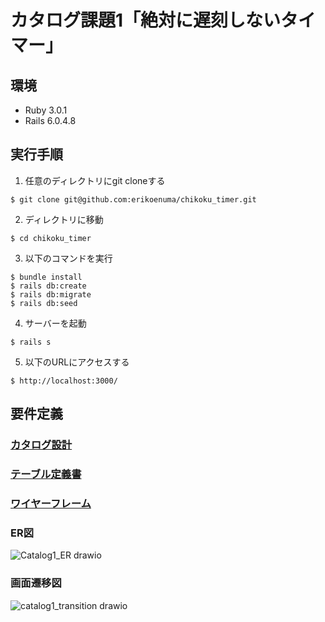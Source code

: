 # カタログ課題1「絶対に遅刻しないタイマー」

## 環境
* Ruby 3.0.1
* Rails 6.0.4.8

## 実行手順
1. 任意のディレクトリにgit cloneする
```
$ git clone git@github.com:erikoenuma/chikoku_timer.git
```
2. ディレクトリに移動
```
$ cd chikoku_timer
```
3. 以下のコマンドを実行
```
$ bundle install
$ rails db:create
$ rails db:migrate
$ rails db:seed
```
4. サーバーを起動
```
$ rails s
```
5. 以下のURLにアクセスする
```
$ http://localhost:3000/
```

## 要件定義

### [カタログ設計](https://docs.google.com/spreadsheets/d/1n--QdxONgLz9wqXD_VEIKB3tkjOkPBFEQhETt0j2yeA/edit?usp=sharing)
### [テーブル定義書](https://docs.google.com/spreadsheets/d/1n--QdxONgLz9wqXD_VEIKB3tkjOkPBFEQhETt0j2yeA/edit?usp=sharing)
### [ワイヤーフレーム](https://viewer.diagrams.net/?tags=%7B%7D&highlight=0000ff&edit=_blank&layers=1&nav=1&title=catalog1_wireframe.drawio#R7V1rd9q60v41rPW%2BH8KyJMu2PmJI2n3a7t4v%2B3zpIoEk7BKgQJq0v%2F5IsuWLNCYm2MJg0rP2ITbhMs9oNPPMRR3Sv3t8sRwubt%2FMR%2BNpBzujxw4ZdDAmCAf8%2F8SV39EV7AU0unKznIyiayi98HHyZxxfdOKr95PReJV74no%2Bn64ni%2FzFq%2FlsNr5a564Nl8v5Q%2F5p1%2FNp%2Fl0Xw5uxceHj1XBqXv06Ga1vo6sB9tPrL8eTm1v1zshj0Z27oXpy%2FE1Wt8PR%2FCFziZx3SH85n6%2BjR3eP%2FfFUSE%2FJJfq7i4K7yQdbjmfrMn%2FwPrwbvXOdm5ch%2Bfzn5bu%2Bd7MOztz4ZX4Np%2FfxN44%2F7fq3EsHD7WQ9%2FrgYXonfHzjOHRLeru%2Bm%2FDfEH15PptP%2BfDpf8t9n8xl%2FUmh%2BNPU24%2BV6%2FJi5FH%2FUF%2BP53Xi9%2FM2fou4GOOgGAUt%2Folf4rdTDj8X6kEFFKc1tBhHmxAo3jDXhJnmvVFj8QSwvWHaT4fvwx3%2Bmj1fhq%2FGVd724QP88njVVdGrNxaI6Q46Hu3Tf0iJPS2s8G%2FXEkk2lkZHVcn4%2FG43FOzibxDQe5dazKaSMBCggAHVtOZ4O15NfeSsACSV%2Bh3fzCf8kCQYE6xg4Tv41VvP75dU4%2FrPsstVeKXDNl8L5l1oPlzfjtfFSEqbkmz8fOddA7vX8Zm6gx7VznYdstV7Of4w1BQd0fjid3Mz4r1cczDG%2FHgpdn3Ab3Itv3E1GI%2FE2IbSe8opxPZ%2BtP8YfCjCRWy8mz5A%2BNQ0PAxSJOMU6s9NCouZCOiedAHfCi%2FhBz5UPSIedxw%2FCfnyLJU8O41v8f%2FGDoKGQVoAiLQUjgixibTh6MI6k0xsojBwd0JAcL0aeXwYj3yZEftFS6yUPQvXASyFK1tO53%2BF%2Bi1hqrBP0O6G55R0Ner65TVk0lNcvnPnrf%2Fw34fWrxcPH979e90d90D%2FzplLc%2FBZ3f%2Fmjl%2BPhaDK7UTf4%2B6T31MWFuvB6vhzfiXddrO7F%2F48kIhzPidivh%2FxTd3A%2FikVWPBYZr%2B%2FFXf4Gi8lqciXfxhlPJ%2FGzVlz84jXExcn96m4ufl2P7xbyNSezq8loMrqXrsC9%2BM90eMnfXzx7rd57LOOMm9lQvM108vN%2B2M18k0XhF1EXLpf6lUr%2BbEsd72DiyR9N0fn1ayr%2Bib%2Fg6isESAaZ3z7NuSoPzrBToORzrr7XU%2BlP3vLFMJ6B3kLm7aKfahZEsQf4lA%2BOWF0rwvTkhGVioTRRgfhv0FNmTPkHTG1CIeucu%2BK%2FzM882RMWjt89p8LghdujfzAWzkDUdRwgrELuhqiickQhZ9Dv9HyJH4ck7DAqdx%2Bnwy7ElbAntqrjBcl18yARBwEg1eVFgBiZjp4TdEhP6ITTe2NgkQVBUUZCOqPh6jYRFb%2BzEM%2B%2Fe7wRxFv3cj5fc8iGi%2B5yKWmwcBlzaRSyt9QR%2F5I7itnSOQlhgeWPaSp9%2BVMAq1KK6fh6vUklssFaErxFHxu5qZ3%2FEIPk5DYC5NelMh6kMgghU2fcunQG8Dx1PVEqsF5OhrMbKc%2FRRIA%2FmQshr%2Bb34qPreLqMI%2B8XLfDFeDnhX2C8kZDaqOTlCb6c0EFLChnSThXszBny85An%2FJh6jfn19Wq8K5sCe6UY3IRjA813WtQJ3MqNAndC5%2BH9ej2fcZmE3JUcT9%2FNud8a6coyEnCyUF9r95MFW3Zh34g3HOcMxuBc%2FDMVUl4e8OtXt%2BOrH%2Bl3yTl88b2LiZC1%2BCvHCehFP73zUWqzZrKq8OKIRqZiBhoHyI2rLa4BqNTID%2BudK1XqnTSoKRoUNFCD4EBAmB7aShvkiX%2BmBulukyN%2FDN3SXKPkWXvTOXe%2FVmt1f3f7%2BXv%2FVf%2FLq%2BGLOZu%2B%2FfT6xxkDVY5HKrHKFYWcVGgj68dqGZ7HD%2Fgfxg%2FOhfELpNnjYSkPbvjFNCzl4Sp%2FfMS0KfHzmdEzwjwIaz9xsap2YEG4lR5l8KYGCKkwUIG4MvhUISuGNFlRSFZQXrCK6BAWFEBTRmRK0NQ4vcjeVWG5KC6DELGJEIYQ8johEmQKh4pbIMDf2kq3tydEM6EydutlMl2ParuJC1oYQkxQvNpAAcIoHYL9VF%2F4iHUDzc5YL8GAZdauGgzsY9JV4fbuhRiEEvDlcP7lqivGgDFsdTUG9imEgcVMIwzKqSbjOQmysljWVpcBg3kqzNA5MK8kUHWlVWCcTtUZ5SF0wb3Lot0czZxXn4ef2Mpdvfr36w%2Fn%2BwP7dQb4cJXno88vhKUVDnr0h44kCp5%2BkM%2FRpYUPGf3wft6L4m25y52tpDMu3gb5i8f0ZlIWYZPtSL70Nt%2BYZuLOKr5viTz0sz5ndQ9M0ryK782%2Fri9DQ4lqEF3h7zDIYcifwLESt7D4FDYkwfWFoxvgFGi%2BsiOYuA9SWNwzn%2BpXppP02%2FJv4solyCXJVZe7p87G1%2BeGIvPnwAvyJw8UOqFyoJB0hQAVffLlmNgFegqNzb5W9E4CDQXds97SEyuYKbiZq3BXvqCgIx3u05R6YX4xC0DlO9RTNHpJJz%2FO2vv10kOYEdcIrj0KxdYkAOgI5Ne1lUH0trnIEx2kci9Q7omw4YnG7cIjlWWFtuebKgHPNcFzEQieB7ghVXBJIHYAV10ufOPux0Du1p5YyEwaO77cI5eSG4BeHS5lpQsW0pIqF6xyHROfExEgbKgrbph%2BW7387Fx%2Bvvx9ff7x77Pvr356I6gsuHysDm8bJ9R1mgZjM9zYP%2FRN5YyJhwB5OZ5vlTMGRdYuypgDYcbJjPl6eVhZzth1AQqaMaa%2FXnWkMQhiqzlj4rkQ9%2BFCi6su9gNE5UQaPyMXicqDWRttDKJ5Yo01pGB6H0TKqhNwoo23qCMDM6j7N51QtC0LMUIvF2TrRJwk2VQIepRBNgmw18U0HZuhVQLy%2BzbjbTgCe268HXRC2gn9DKOsR14mtC0LveBQAmHQ7NqNu4HoC2CPt2HgqbN4jKhSg4T3hDVICTbxbC75nvp2jbPWGRWhNdfYEd9HZlCCoTpIgEIlQW0KUiLW3Et47lLHaWh4DlXyH3F8zpHgqosKhkLtEqlTgja%2Fsu2YHZnhYYuCdpfj0UjPExXEeaeofQOafCPZtLgaEb%2BjgriwtQE8Re4zQLPrUgZFi%2FEUyxtw4o0bXBNsK4biwqSkKaqhkNU0%2FFMl1Ro9dUvUFZ0ScWU81yZEg1AvAocvlOCKCppzmVhPqqKiVDuTRUxEhv5JYdxTGhJ4xcRPM5Z3RiPcuhusPGxqRBKfZL34wKo6QB3JvuhC7qFMa3JS1OkLpk%2BoQ%2FQgKvz0Oz0qH1CxVRv1bNx1S54V31wthjOQaLiKpC9og%2BXN5fD%2FRB1oNLYLfPT%2FHRzh40iG4np4N5n%2Bjv78bj6bryT4uaekJIYDVhHygESbqky5OMVVOTE4%2BU2Jl0oB8ysD8Vh8MCoESjkqTz0XJc9VqvWsl8Hpy0QoJnf4f7jgMQ3516VMPOJAcgUTN8Q%2BRPk6Vb9idZevbH4tzN0VCzj7a5i%2BZQRh8pZqfYkL4o9yq1BclOtQXJdLP31ashTFJaGVNLsc1esrklfczRqM5H5M9cq%2FTmxHcjcmfMXdjNCiNVwGluRWgki60KlY6ukzURaX3%2BmNM4%2Bl4MbrPrkp6WB1L17%2Fyc3sPW4Hkus3mY%2Bgq4z8NdGb7MW8NsfPM9Q%2BKYWMFmxtxZAHZ8yBKNkD5sxRsNW%2FiqlksDWHUtuest3HX%2BlIAsS6ROuadT2RmIGi3K7vm%2Bi4BpVVHTwQh9EieMBCVELARnMvAKBx6wIG4iCwKIZP%2BKLNZIRZwB47xYF0nKMHvviTOC2KlCuNRfxbiH3jLCveh2V1wdwpaFurqDOHVQSiPFq0dl2fmPELIVBACya16zSrQFWCDsRe8leUMGcj9WP1LA24zBSgfnTZHVEeiyOymYx77pACHt0%2F8cI4%2F8I1Z7GIWW3foiwWdfFmNCw24MLwYGA3OWWznkCVbY%2Bq3VwWgcjVNueyvKcSkBaHGcCIQfznKZMFg4me2OP2blUh%2BsPksM1Y7ZS%2B2s5x3X9HGYGplLj2kIptNKRp%2Bknc6suURtIRzjo9p8OQfHJfPjlSB9U%2B3ugpgJZ4Tspj7E3FWQ4U%2FtlNYBG4Abw1cTn1cLABIgIwn7bjcxeIMVOTS%2BVGenHMEFG0CaJA0ZpPraH6FhF0GmmbEHIpowa5FQDuTH249N588b58%2Fv1i6btn96N%2BMH68WzT2pFOSP8YBu1YLskFRAQH1EfNYxO%2ByzA918zkvpE8TL3%2FoqfbC%2BZd1gvzLVkdigZia0XSLOCwv30Dm2YutQCwgN6vkqJYgHZomysaMYCv20oNymTb5guI50V%2Bx9EHLgzbNKJ%2FZjNHg3Qvy%2BzxRNBgmQ%2FQugGE%2BlfkZm04a3E99gjL%2FalG7noERVpRU1Znvv4Zv%2F3rxz7%2BOd%2FXfl2feX6Of%2F3nxGW6rSPp3o4z1eTrocCdotFVVgTyxT5LSjlikLiKAM5KczV614sNChcoJogpIWTnJt9WeKgPoHZZ0GaCwdmUL5%2BF7F53gPJ4AGLGygu%2FpS2UWQwEv4rGGkZ2Ja1GjuWHRbFAmR1IeBAYU7RkDILn4TGegwa6cnXoXQlDXz%2BNLKGTBkMtsImy63nwHuiCy9Dp205iRDdlxvoOV1SMOE7C4P%2Fz36%2BX7%2FmQ%2Buvz7xZ9Rf3hx%2F%2B%2BooAejzPrxxRAGUUomhzWL%2FopT5iKPOAp4aEyQk%2FxopI6oy7bZg3M%2FeH1Nfl15X945r%2FC%2FD4Px8vukDK3zXJ8Xpb5t9nDZKiTrEKfrZH50bsBkMUGp8rC1CqYZFCxAAsXGKsysImWsUvMlc4R8axIhSE8uuSeDVGy8oJN5r1NIqnQGb9CZM7r3pQil%2Fw8m%2FEGYew%2BYFi7JwDek66LkQEIr8oUy8ol8k8zrYcoXewzQX9sSLgjgL2QinOUHoQeqHEJFn6GXOcRA2ryeWUDWcBTA7INtFOCIP5maxe0IU12QItqUPQFB%2F8BETZz9G5TCyQOlaiGf7VbhDRulQSUmx9oWHXdbAVQUe%2BWoLw%2BgE6tA5%2FHbn%2FvPb88Gv7D79cO%2FFzezKxKAM74lvxtepPYlLsBSR6tkj18v5a0lNbCJ20bi0x3S3vToBdUr95x8003yXg606zSOhJBOfZ1uGnfUNrn2BNrniFOTnwYqVmHEHGeLiJpHkVGRtHerugKg5hkC5Ll0Q86WqINds4lDoO2xCuTeh3ejd65z8zIkn%2F%2B8fNf3btagSdDB2M95oXlmADmBmS%2Brr4YBFBUQvuqialMNg97LV76IIdBeyautbgHE8VS3kBU%2BNtdVXZULIBqFFf67t9qYpeTNxLgCWF3ub%2Fr6CgWgRbimaADEtnCUf8nujaOFy%2FNLLMO6mDYQqm3m9GMds2OGyje2q31bzOKJjJsDsxK1XtWjeFCEuFajJXIq5qq0uizhcoo212ghbZfzscUiLRAjqPbyYJIU2A%2B6mkRdBuVga8vBw2EpXJx4aIwtIF3q7122EA14VDkJSOyAKbcsdoA%2FeN6%2B3Uxfy2pZlrZRuwQyWbUVZcH4QiTowSRTgSXjgWfQWl40BRUATBqkqCrUrczdaR59LOb9l9qe68ojwagU1A20GBUKWiC7qBTUGrQZFcDZsosJFKy3GxN4W7GKCjgIqE2oMIMttludAKNSnAo4FY9QZ%2B%2FwtH3TBxZNA1ApPLf1tGigdji74ED0bcuXzN4xKW6Vb%2F2CgbuvrMIDTiNq95JpAiqtrplBgY9yiCAEHCZht2rmuUngU4%2Fi02grG5SkgaHiDKtpYBdyJFxRIsUhE%2BmwQYdVt1c1bwIYdny3q%2Fit3zpONg6mgGGBfAkDlrgMLRlt2mvVBEQYOmYRuvPg8vzvF3%2Bu%2Fvpw%2FfUK%2F%2BmzF8MPZYp591L3zIi21dg9hQCUVYkDyI%2Bo8JkpdjDZ7PWj3ctWOiNf30mMl6qu1BlEzmTUWuS2MU8HEtnz2kA4CrrjylQA5Ou7Tk6bYTaxZjZtlu6BYBf4BhqQT5aoH48ngBAPZJmGUwBsb3Y9gYJSs9Y4aCAsDAh5LMMCVal5ndCVralM1PtxE4gddXRA4BFpF3t%2Bh5nmcN%2Bd23znN3LTkIjr6tqERQw4wUKyoZp%2Ft32DTdy1m0HlEKDwHCglbRkM%2BORvvrsHTjwdL0xasYMDFTSl4Il0dgUNpZnlZEKmDpdIy19VD1rcvS4kzveLQxK5B7EkdgUOJY6jEUyhKGoVh4FIuiToiVEAukyzLuztcCRjTOE1joar28TV5HcW4vl3jzfikOTu5Xy%2B5rvpcNFdLsdXQrzLeAOmG%2FdZczZX0c5btIdDoJePksSR6JPZzWupEkZUBA0eiP8i%2FmZVKBEhhhL5UPe1VR0Catt2WnyVrLbANwQFJAawik3sSKq4IMBoqE3npYUd0jME2hxaoC6qHyFmIgjk2qyqOsASNFLVCbCTW9V0KML2ZKo4aY5DmWYVJlqG%2BEZ%2B0vRiAK1qOoYi7yLX6vghwuUgUgkCOxCZUbg5Rrg50CjHyK8ZKhKUDOdtQmVG8%2BbGcYJqQxRqEywz2m%2FqObN7BquIm7EJlskYmCVoJ7AKyQabUBUUqbuS0qSiVzwI4tNFRfGTTMgEgwNAs27vIzl2Mu0zNLG06h4SwD3UcZpOpNA30zZbJjZjRuXTnAMyOEMGK5NhXT7EYiASuvVwPbxMiJrp8HI8fTdfTdaTuXj9ZfTccCGS%2FVJWNOzQgbyy5LDOBF81kQCOh6v1w3i1BuieemMEI8hzPXOmLIFy5kFdSlAwrKDkdI14HRuLMl9rUJqQKwl9HuKQi6svGkU42LjPf0fp79vgj2uMBV3AcPvEhFkNW9np0I3B6NPN9V%2B3N70vd2j4O5x%2BHNzCseARTUeoADfqalMPrA54g1EzY47T9L7nbL7Y6Tp6tRJQwWIZ3eKxvi2f34eoj7pYHwwHlRzV5DDBeBU00J6G%2BPHApBxedZUDwngVzMc87XkpcNwxKQWcZctYMC7ztO9thS5HKNjv2FoY3cIUatv3PZyQAvsYXAuDVVxU3fJND1Od0rE5uhYGq6D5%2BrTjpagRyppmECEm7rTdbT%2BknTj6buftHVqIXzvtdQIaRScWQ2V1o1O1NaeNzhjRTp9EyuouB44XO%2B1yOS5TnZLeFDvoAXZQl%2F5eGoK1Ubc8IrbZDwzLCrBEuqyOqCGY5P0x%2FgrP7AcOXP2VnNpOPoKBa%2FUYF0%2BTPtr3PuEVDzzc2a1uJqRV7BxlYESQQawPx2Ie1%2FTM3HS%2FP1qMPL8ERladZ6%2BQsC0Z5ohWPBZ33Af9TmjueEeDnq9vU%2Fs3lMW00cYFdhqToDuT%2BUwKhk7VrG1KAluHnxbDh4%2B%2Fl6O%2F3%2F09nSx%2FrmfgkcQRsqijhUrpAlXPCZi6pTbFkBkQ79KTqVdfVQEB8bqBBgMFBpOIQ39Vg3au4b4uJArpBYZS4cbivjDC2AOQO%2B0yV5O7D55wYVvy26TtN7gP242k2LKtdcNoiuor1IgecnnADlQEk1cXTKaX1%2FTgKUYF1xBMudop5BiqIKyrXBiEp0TbZCMmullmcEBZAf7UERM4jGC9huT5JA7yXeDV6iNyYK%2FJTMg13RZVOtjNRMBmjAJDUphIO5E5G8q7SkJZG6EDY1noC7eU0EHCUy6Dk93Ycdf65BaROsgDtq39G81CBrwsgqfRmCX8TwP4BvA%2BxZz5kRI%2FCFPSZZkfnQRyoa5062QEeIrgEfFAEgYnP48ce00g4MDJTU%2FuUMfD%2BnBkvETiCTJsm1VRG%2FcDDGVqesBVI%2Fkj%2B9V0pFwMIWWVAgInQlHhFQQDdYrQ4DAMFE33Ca0AyA1s7xPfv7%2B9%2FzBF79%2BvyLfB%2BV8vf6LBDyhxowt2L3QbCojG8tvl20BhAfGkLqwj4ts4BLSL%2FUINfjb3hj138wvXR8OBsLa6nAoFHt1rRAlCsmvrlii9ZeqkLFfSPKeA0rSw%2B40o4Q2pkA06Nals1ZOJieHbgZRsXfXZMLq7MkXHC5jru12jStwiNwvjtU1NZKu6VTB1y%2BFldd8spn1OPStJZ6ZLSgFn2TLCtJEYeYckbYTE1Ltorq7Y3LhfI6dlxQ%2FkaYTcke5R%2BYDKZSmn87MeVwoRPodiv2y601MVyEjnBikw0p3UlY6EEYZoDeMg151ojUafUMSdS1cbWIY9BzoUubYjiuCoHmqLru2s6gPBBbCHtaFyG%2F76%2Bs%2FD9bzXG2H8SNZ%2Fwi%2BvwYpigwNUFq41Zo15gRGzuRgqf%2FUBsKowbSBYADG2YxZQIbsW8xNdR%2Fxf92p%2B1xqgjf0LKsysbf8CQS5xfuxeqGLsU2O4lGW2GJQXEOrq8joitpijgGphiwn1Nr9wfWwxCOvh1Y9XyBbzbWUjGDYDYBCdU%2Fz7dFeGioQ2gpZWG1nBrYDwb22pJiFs64VWFzMIAlYwr%2B1UtAlg6W7ewfZuNAv6crfBUmMxTtk20Ekt1gGriTc44DZpkKeCr4aV3BBEgk0ydn27BTewmM2w4JMQ86HJlmiyRbbLmQajxcWvv5aP32bz8%2B%2Fvbs9mD%2BF3kDWquPay0VQeE0lEvT2aAYd%2F1MXlgahA9JCnEhlFqfgjR8WjVplvEBcoGV%2FIsYJWqmm7eIX0WxdpiMEmrjYODkSs%2BnaLE4Uui3FNYFFd3teX%2FnL17fu%2F3359e%2F9%2BMcJX56%2BGtwXpjnAgIQoEV8E97ASrLF3BzajAMzlDiYrDcXuoNXiamV7gXIHaVikIJlTCxsFEcXa%2BNxA1iVExWpDsgCzO8oeqTi2sLhksj53bfu8r2kUrgA1hSrtePusInk%2FPt04f8CBrw65E5alqlwo8dUXFwoxAtxJYPZFRFkWLRnQcrez0IHesW%2FPAyZj16Mlmj1bTlnjdFawOwV0n85NXJxogU5usGvWqj4DX4zrzvMRqpOpskKqHXSjbDMkVM6dbQXINFC1EWXnCrPJgR5wLisQKO5frJnBoch45kYXgPV8UClcZcVdiEUWHLy2Su%2B9A3qeLULemKjXYTYFqZZgwSuJg1meVYJsgHRoywAmr1nEpID4GcuPwBCsbl88jhcJhy9xtwFqAaQ3WF2KP9Vy5eT3VuxB7CEL4fC0dqPQDsEfUuvwhN1sOkhCqLl2sXmJwfPUgWQXuzn5dYu6yfnsCMRLbTPxe6k17jvoYNP8xnA2n3jahhMDS0cWCL97gekBFiY7VKL24fWWg%2FHOlKqHSkGQf7FVHciK8AQkj0Dv3xD8z0EuuV4GdaOrMzsXQTAY4o1Mx05WPHz7%2FtP51%2Benb9W%2ByCh8X%2F%2FwIZ2uAYnGCDukhpuLtc33diljLEydUM1lBL9Y2yyx7Kp6ZBvBqrkbi5QB2vXFLmlRGqzm06%2BeTQme%2BB4FOmAeH9BXQ3H%2B%2Bf%2F788d1P8vc%2Fbz%2Bfj%2B%2B%2FXT4EP%2BAB%2FbUV3jdwabpmpyeiwHFkSlBVL0cYFYjLrq3svoGoUMcgohuAClRA1%2Fq1QsGZKFZxgXjJ1q%2BWBuAC1cG1fb14DrTv28UFniHU7vXSAFx8iEBs%2FXqBhq5bRQVOP7d8tewdFZhg1JIc%2BDDSG9hxg67KWSoRuwB1XhujA8sYIhGPPaEBYgGfomIZDThSP9w0BixpkD63LGko%2Bj6O5AUoc2g0rGWJQ5F1VMkRijourthhVHbZE3kCXahZyvB2OJI9o2K%2FHA1Xtwmxx%2B8sxPPvHm%2B4oG%2B7l%2FP5mm%2Bow0V3uRxfCfku4z2YQlttUhBkFhZsWyIEoV6ewlzxP5zMbl5LnTAaGaGsRPwX8TerQoswt4eO5hJAacfAqhIBNMBOy68KSSHkm%2BvNN9cbVmef2xFVYYeaOUguLbwKO6SOUtiqWPu6upMclwEQ2psDDCMIxPCNVHbfAbZzm7oeQFG1J%2BM31dIs0lNyYFQgHVzmid38pOsbELSq60FBBA46WMePESqJkTqUzQ5GZjxeR5l91UUbfs1YEVQ2sLeJlRnXm5vHCavOhnDUJlpm3N%2FU2Q57R6uAprGJlskdmOTwCa1OIe1gEyuIdaByrGhPPpA%2BhmA8HVncKOsngdM1mgdn3S6I6F4g%2BrYGVCDadRNLxP%2FTiZT7Zg5ny76fmF75NOeYDM6QQdFkKJgPsRiIRG89XA8vE9ZmOrwcT9%2FNV5P1ZC5efxk9N1yIYV1SVjTs0IG8suTIzgR5NZEYjoer9YNoQbZakcqDBTPccwnQUA8NbAnq0gKI2uAL2Re1imknqAr3CtaysTDzw8JK03Mlsc9jHHJx9UV7EEcb9%2FnvKP19GwWorI0UigpdwHqrhFGu0cmrC2i4iuHUSZqLFQPWxfnKU5CorbGTFASPQaRMi0oduFq4Xc9LK8LzfdpgjGg1v85aXvWAXRI0GyCTcDmtoCcjd7sQwbMOTmuoQRC1vP3hyVUEMip2IWp5L8STq6gBELW8MeKpVQQxXXYBanmHxFNraP8AlUjnlxyID4FRKMKGDMhHAWb6TDmEAk3a5c9QJSVerWAUPhfx8HfmaTE1owO83bB8EHPkQDFWQRXOtsc5FvBaRzAwWlAaxb3U8GlldU04wx8GF2%2B%2Ff%2Fz0Dv%2F%2B8ub1iy%2BvyPoRHFfniTl08RxCST5VZWubN9HTdZhxcvqZq6xptsHdTUjF3ERPv4rBSCAycF1vFpm4nNcR03CfLq4edM6x8GyAjoJmrLfS%2B8A28HqsS0jRIOkzl3ldbPqjCHtdtyaGcULefHlYv33lvf%2FzFc3mf%2F38hN5AU3%2FMwmHbFXJIaLeXlxjyCVhjYFVYMJkEN8s0R7VrG7Xis7Io1VRjBaNk8kn7V2kxmbKLNH%2FaZtEnLCqY12mpQmM5a74MRjWp8%2FX6093in5%2Fug%2F%2F2%2FudD%2BPktcr6CflIyuzcpx6Wy3aYfZ%2FSAwzKOx3MijLpdPx%2B3cM%2BJdIFic%2B7Sdn1gQlA13tOv6c%2Ff0971hw%2F91xfOxaf%2F%2BD%2Bv3kJ4YW8qVw6%2F5d3IFqWy8Qt3tc5LtRzEb8E%2FceZdtl3BZQDMd8nkizpkJh1SrTlH93oqY%2FJbvtTHs6eWdaJh5U1HgRoBylZsAHzEuqqMWmkWcoBjf8FzABGrwAaAOgX4HTq2zz03cSeBMSdIEuKpvMCRTfWdnAhKzNzYDuuIvd1goURvRT%2BTM3mB8Wk1hfywaYT856ToKGl%2BTo6NSAygMUGtmThWAB1CWh3KmecGwLZWk5cIwwYlaPc4RGBHAWsVmWc0gBZGbZ29sIghR%2FwAZghUDIXLTF23DAREfu15fEDV%2Bu6SfQsZSoQ2ZnJA1Trt7d%2B8KALkNDjA1uCA3ZSI0CCXvNF8OYIDyMO2qlFQmLs7x7ab2LDjbxKb60ArsTbGDZYb5AIf70iBHW2pGp%2BVKD6jUBGPVcUHnOGmKz7xILHZ1XvIwT3e8QJV6z0IoF29L6gvPNjpAjuuOMKeseJqyhvAgEFOdpZkzuw0PRVSpoeFJYdBqqMoDrg5qGKP3kNm8x7CVq2pWah4HGMkdkPKdTa6zUVEj03gzLZL0304AacDBzIWNmEz606PY7hErbDBbJ5F2IhJexzHlIl6YSsgrGwCV9BW2YaREzsyR3yPc4ux9RCErdVAQoWdW5dz8yCRSXfUF6mn0AHOwK0ef9un2e6W98XIzPsiEPLaTrGFMS84dL6KEn4z81VVLFJL6dOOsQjzu55WoCKOwQZoTagPxa0NYDijw%2BEJw1YAI2Z%2F6EsPe1AtrE%2FAGRIU1wSNC%2B%2BlxzMAZLi8Uomlytgd3%2BuSfCFoQdKlxokgMJrQ7nlYPaQ7Oq%2BuZ5ScwYF9XZ2JMC6HP8RgN1wodhqJy%2BFPLth9vbiuk%2Fxo1WXURXuH6PAnF%2By%2BdBoO0eFPLqh%2B13HhZLRVXA5%2FYEH1u04TcDn8Ix1rWC8gr2gXF3gYYsvXy%2F5xoSZRX0nL5o5RoLe5Cm%2F%2FVTUUiu0PuX9zR%2FLbcRpelKFYnrbNMtlxN4F4bUeBZGOCCQwmFPNH9TQDBZSjoxo2NXFcyfZCSgJlNftAIQ4gQiV5oIjPnpeve4pSDL7wDKJEU9DvhE21rVVA6DklIbTaOUgBjuDUVX0YXdVMn3IkOqrLdgjX11NNIU5DhmZh1BMTyqAg0hu13zJlz0Mmqw6YbIFMnpwdxxClvmSTDevx90m6l8o8cIIO6Qmv2Om9UVp4uczpnffzfr6OMT5byYhDvA3yF4%2FpzXRpMOEVBnTjF0qGSEQZn3O1WPxcK%2B6TNdvJl97mG2c76Kr4vtILDqNu4rDDqLTdToddyORXTxr653zO6h5IuQmRRh%2BsjkL3SqsXaq9LQsTtKm9c2Qo%2FMCeiiTGiqiY3N00gqG2oB4WItlYROtTvEr0znZnYWKUNoPOQdQz2MhcDBQiawNCEwRhljv8tOUI1XffafNRSorI1MhXRLvaL5mBmprtsPz4V81cO0rSNb7wyzr9ywSjVZwxKhZE1SecWzTxBgUuBJUf3HLhABxCfCJ8nB4W7%2BUVrLC0AVrvcD3hccpu5H%2BzS7TGzSgOB5yOfaCAYTYq3R9OqYQVOUj4xQgfCCEVOmbFX73%2FOHnDkc%2FWc0PEaDcd1DFihAD7pb4cc%2FupBLRxyu5keOmKcKN5k3L0AqHO2attNtj9PiGrI2JhPRB3xL7mzaT6R%2FDFtrS9%2FCkAuy9htmkXkphuFOkXVye0kksGzoEDQ0ZlITZq30o8CnVmta41SiPVyMpzdSOmOJkIVooOFV%2FN78dl1dF3G9cAvWvyL8XLCv8F4WzppwzIo3kVzQocyKtDmGT9rR1rlDGmQY516nV9fr8a18BzQAdap9Y76WMwirl1txHA0mYf36%2FV8JsjZolOo1bp9rd1P1m%2FZdX4j3nCcsx%2BDc%2FEP4HnlDX796nZ89SP9LjkHMr53MRGyHkg%2BOaAX%2FfTOR6nOmgWrwlYg19u42UBTuyGnrzZTAdVqPpmbOanTvtSJNVydIMJPttLFyde2WSeVhdLUSfev0vxWTtGKsmD7U0DccHsGnhluMft%2FvGETCvyNXm8AkNJ%2B4pdZ8XuB88ipgYjtQmpus9nmcMEUHJQSrC3eBA8Jb%2B1sOzEPZFu4rE6HAQ8M90RHeyinw3BDBXhsW2n987rTy4wnqAQgn2zcgqDKaFW8kUXIqw0hiHILxEEP8fweubJy%2B0v5hKgc9hMddcRfR213jVyhsUKQuhsfPD85TDDt6gGGb4kUHbAdpQ1A1WtCweSXjIMRF%2BBFo97lkJ%2Be0g2W%2BB7qSqIkwDiR9uGu2knSlQ92uEDWmdaGOFRXG63ZJAAKpd%2FoCYMgmPgQGjrfOjSxyn%2BlDiUB0HTBaIKQ%2BpawybetxlxAWB3MfJQVjwYaFMh4W612ZCZRFeNgcttHhINiS5qDg8nwxDiYwe%2Fx4ECM4S50723DyDG5jhiKY%2B7idmlS6N4oMEzuIQZjRwqi0WBQ128gFNAhFc8rjkqOmpWMHw%2FWThVQVVhTN9eorkXwyDEHzFuuhEIOEMLDKvTk8QEnFaqliM7bqELIY%2FvXodJdu2V0SCN9Tjq0uw4xraULISCHYV1roNqd52mN2aF30poKLE%2BA3S7R7U0TNAfqbStwe8rW%2FBtTx08qVI0KBd0gyGxfOW1K0%2BP71CagMGhXbToZpDq0Cft0U8ayXm3ivy7nYvhAcu%2BFqM55Mx%2BNxTP%2BBw%3D%3D)
### ER図
![Catalog1_ER drawio](https://user-images.githubusercontent.com/75299872/167992380-18c4e11f-b381-4cd9-b5d1-b40821971635.png)
### 画面遷移図
![catalog1_transition drawio](https://user-images.githubusercontent.com/75299872/167992300-da015380-85cf-4cd6-a946-a16997f71ec9.png)
